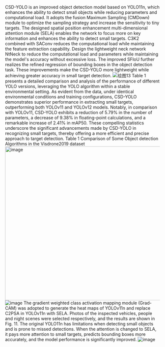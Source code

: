 CSD-YOLO is an improved object detection model based on YOLO11n, which enhances the ability to detect small objects while reducing parameters and computational load. It adopts the fusion Maximum Sampling (CMDown) module to optimize the sampling strategy and increase the sensitivity to tiny targets. The designed spatial position enhancement multi-dimensional attention module (SELA) enables the network to focus more on key information and enhances the ability to detect small targets. C3K2 combined with SAConv reduces the computational load while maintaining the feature extraction capability. Design the lightweight neck network NtNeck to reduce the computational load and parameters while maintaining the model's accuracy without excessive loss. The improved SFIoU further realizes the refined regression of bounding boxes in the object detection task. These improvements make the CSD-YOLO more lightweight while achieving greater accuracy in small target detection.
![绘图13](https://github.com/user-attachments/assets/a65db834-f4aa-4528-9ef8-bf0dacfe7583)
Table 1 presents a detailed comparison and analysis of the performance of different YOLO versions, leveraging the YOLO algorithm within a stable environmental setting. As evident from the data, under identical environmental conditions and training configurations, CSD-YOLO demonstrates superior performance in extracting small targets, outperforming both YOLOv11 and YOLOv12 models. Notably, in comparison with YOLOv11, CSD-YOLO exhibits a reduction of 5.79% in the number of parameters, a decrease of 9.38% in floating-point calculations, and a remarkable increase of 2.41% in mAP50. These compelling statistics underscore the significant advancements made by CSD-YOLO in recognizing small targets, thereby offering a more efficient and precise approach to target detection.
Table 1 
Comparison of Some Object detection Algorithms in the Visdrone2019 dataset
<img width="1477" height="501" alt="image" src="https://github.com/user-attachments/assets/92b3803d-c6b5-423a-95bc-6b68a9d7ee72" />
![image](https://github.com/user-attachments/assets/06ab3f9f-b359-4b83-a4e6-0267943d7153)
The gradient weighted class activation mapping module (Grad-CAM) was adopted to generate the heat maps of YOLOv11n and replace C2PSA in YOLOv11n with SELA. Photos of the inspected vehicles, people and night scenes were selected respectively, and the results are shown in Fig. 11. The original YOLO11n has limitations when detecting small objects and is prone to missed detections. When the attention is changed to SELA, it pays more attention to small targets, predicts bounding boxes more accurately, and the model performance is significantly improved.
![image](https://github.com/user-attachments/assets/5441d0d9-7ee6-4a33-b7f9-f91d4e406154)

